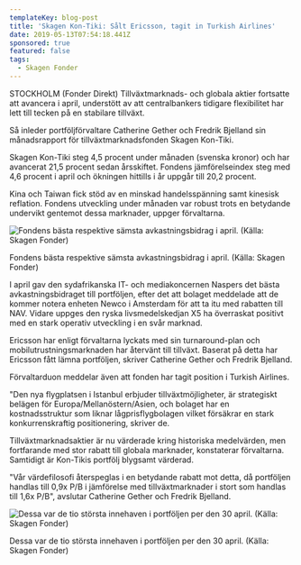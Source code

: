 ```yaml
---
templateKey: blog-post
title: 'Skagen Kon-Tiki: Sålt Ericsson, tagit in Turkish Airlines'
date: 2019-05-13T07:54:18.441Z
sponsored: true
featured: false
tags:
  - Skagen Fonder
---
```

STOCKHOLM (Fonder Direkt) Tillväxtmarknads- och globala aktier fortsatte att avancera i april, understött av att centralbankers tidigare flexibilitet har lett till tecken på en stabilare tillväxt.



Så inleder portföljförvaltare Catherine Gether och Fredrik Bjelland sin månadsrapport för tillväxtmarknadsfonden Skagen Kon-Tiki.



Skagen Kon-Tiki steg 4,5 procent under månaden (svenska kronor) och har avancerat 21,5 procent sedan årsskiftet. Fondens jämförelseindex steg med 4,6 procent i april och ökningen hittills i år uppgår till 20,2 procent.



Kina och Taiwan fick stöd av en minskad handelsspänning samt kinesisk reflation. Fondens utveckling under månaden var robust trots en betydande undervikt gentemot dessa marknader, uppger förvaltarna.

![Fondens bästa respektive sämsta avkastningsbidrag i april. (Källa: Skagen Fonder)](/img/skagen13maj.png)

<span class="image-caption">Fondens bästa respektive sämsta avkastningsbidrag i april. (Källa: Skagen Fonder)</span>

I april gav den sydafrikanska IT- och mediakoncernen Naspers det bästa avkastningsbidraget till portföljen, efter det att bolaget meddelade att de kommer notera enheten Newco i Amsterdam för att ta itu med rabatten till NAV. Vidare uppges den ryska livsmedelskedjan X5 ha överraskat positivt med en stark operativ utveckling i en svår marknad.



Ericsson har enligt förvaltarna lyckats med sin turnaround-plan och mobilutrustningsmarknaden har återvänt till tillväxt. Baserat på detta har Ericsson fått lämna portföljen, skriver Catherine Gether och Fredrik Bjelland.



Förvaltarduon meddelar även att fonden har tagit position i Turkish Airlines.



"Den nya flygplatsen i Istanbul erbjuder tillväxtmöjligheter, är strategiskt belägen för Europa/Mellanöstern/Asien, och bolaget har en kostnadsstruktur som liknar lågprisflygbolagen vilket försäkrar en stark konkurrenskraftig positionering, skriver de.



Tillväxtmarknadsaktier är nu värderade kring historiska medelvärden, men fortfarande med stor rabatt till globala marknader, konstaterar förvaltarna. Samtidigt är Kon-Tikis portfölj blygsamt värderad.



"Vår värdefilosofi återspeglas i en betydande rabatt mot detta, då portföljen handlas till 0,9x P/B i jämförelse med tillväxtmarknader i stort som handlas till 1,6x P/B", avslutar Catherine Gether och Fredrik Bjelland.

![Dessa var de tio största innehaven i portföljen per den 30 april. (Källa: Skagen Fonder)](/img/skagen13maj2.png)

<span class="image-caption">Dessa var de tio största innehaven i portföljen per den 30 april. (Källa: Skagen Fonder)</span>
